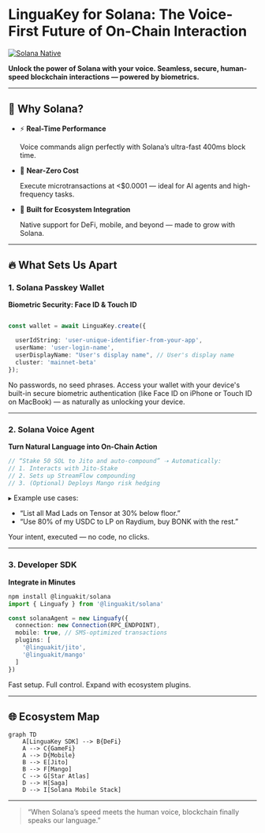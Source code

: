 # LinguaKey for Solana: The Voice-First Future of On-Chain Interaction

[![Solana Native](https://img.shields.io/badge/Built_for-Solana-14f195?logo=solana&logoColor=fff)](https://solana.com)



**Unlock the power of Solana with your voice. Seamless, secure, human-speed blockchain interactions — powered by biometrics.**



------



## **🚀 Why Solana?**





- ⚡ **Real-Time Performance**

  Voice commands align perfectly with Solana’s ultra-fast 400ms block time.

- 💸 **Near-Zero Cost**

  Execute microtransactions at <$0.0001 — ideal for AI agents and high-frequency tasks.

- 🧩 **Built for Ecosystem Integration**

  Native support for DeFi, mobile, and beyond — made to grow with Solana.





------





## **🔥 What Sets Us Apart**







### **1. Solana Passkey Wallet**





**Biometric Security: Face ID & Touch ID**

```typescript

const wallet = await LinguaKey.create({

  userIdString: 'user-unique-identifier-from-your-app', 
  userName: 'user-login-name',                     
  userDisplayName: "User's display name", // User's display name             
  cluster: 'mainnet-beta'                           
});
```

No passwords, no seed phrases. Access your wallet with your device's built-in secure biometric authentication (like Face ID on iPhone or Touch ID on MacBook) — as naturally as unlocking your device.



------





### **2. Solana Voice Agent**





**Turn Natural Language into On-Chain Action**

```rust
// “Stake 50 SOL to Jito and auto-compound” ➝ Automatically:
// 1. Interacts with Jito-Stake
// 2. Sets up StreamFlow compounding
// 3. (Optional) Deploys Mango risk hedging
```

▸ Example use cases:



- “List all Mad Lads on Tensor at 30% below floor.”
- “Use 80% of my USDC to LP on Raydium, buy BONK with the rest.”





Your intent, executed — no code, no clicks.



------





### **3. Developer SDK**





**Integrate in Minutes**

```typescript
npm install @linguakit/solana
import { Linguafy } from '@linguakit/solana'

const solanaAgent = new Linguafy({
  connection: new Connection(RPC_ENDPOINT),
  mobile: true, // SMS-optimized transactions
  plugins: [
    '@linguakit/jito',
    '@linguakit/mango'
  ]
})
```

Fast setup. Full control. Expand with ecosystem plugins.



------





## **🌐 Ecosystem Map**



```mermaid
graph TD
    A[LinguaKey SDK] --> B{DeFi}
    A --> C{GameFi}
    A --> D{Mobile}
    B --> E[Jito]
    B --> F[Mango]
    C --> G[Star Atlas]
    D --> H[Saga]
    D --> I[Solana Mobile Stack]
```

------



> “When Solana’s speed meets the human voice, blockchain finally speaks our language.”
